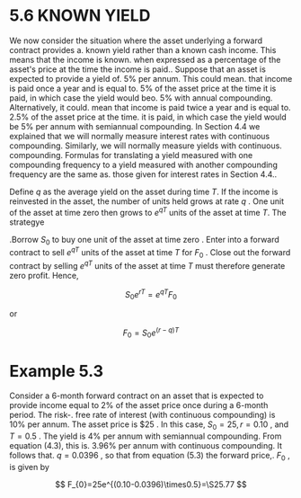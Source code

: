 # 5.6 KNOWN YIELD  

We now consider the situation where the asset underlying a forward contract provides a. known yield rather than a known cash income. This means that the income is known. when expressed as a percentage of the asset's price at the time the income is paid.. Suppose that an asset is expected to provide a yield of. $5\%$ per annum. This could mean. that income is paid once a year and is equal to. $5\%$ of the asset price at the time it is paid, in which case the yield would beo. $5\%$ with annual compounding. Alternatively, it could. mean that income is paid twice a year and is equal to. $2.5\%$ of the asset price at the time. it is paid, in which case the yield would be $5\%$ per annum with semiannual compounding. In Section 4.4 we explained that we will normally measure interest rates with continuous compounding. Similarly, we will normally measure yields with continuous. compounding. Formulas for translating a yield measured with one compounding frequency to a yield measured with another compounding frequency are the same as. those given for interest rates in Section 4.4..  

Define $q$ as the average yield on the asset during time $T.$ If the income is reinvested in the asset, the number of units held grows at rate $q$ . One unit of the asset at time zero then grows to $e^{q T}$ units of the asset at time $T.$ The strategye  

.Borrow $S_{0}$ to buy one unit of the asset at time zero . Enter into a forward contract to sell $e^{q T}$ units of the asset at time $T$ for $F_{0}$ . Close out the forward contract by selling $e^{q T}$ units of the asset at time $T$ must therefore generate zero profit. Hence,  

$$
S_{0}e^{r T}=e^{q T}F_{0}
$$  

or  

$$
F_{0}=S_{0}e^{(r-q)T}
$$  

# Example 5.3  

Consider a 6-month forward contract on an asset that is expected to provide income equal to $2\%$ of the asset price once during a 6-month period. The risk-. free rate of interest (with continuous compounding) is $10\%$ per annum. The asset price is $\$25$ . In this case, $S_{0}=25,r=0.10$ , and $T=0.5$ . The yield is $4\%$ per annum with semiannual compounding. From equation (4.3), this is. $3.96\%$ per annum with continuous compounding. It follows that. $q=0.0396$ , so that from equation (5.3) the forward price,. $F_{0}$ , is given by  

$$
F_{0}=25e^{(0.10-0.0396)\times0.5}=\S25.77
$$  

